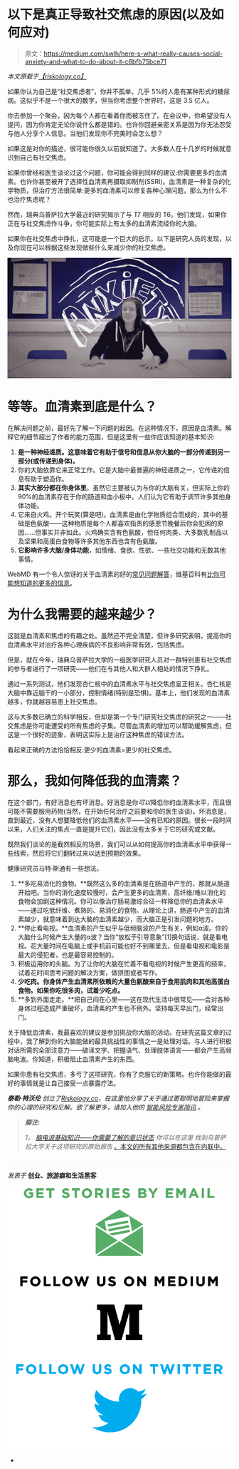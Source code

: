 # 以下是真正导致社交焦虑的原因(以及如何应对)

> 原文：<https://medium.com/swlh/here-s-what-really-causes-social-anxiety-and-what-to-do-about-it-c6bfb75bce71>

*本文原载于*[*【riskology.co】*](http://riskology.co/social-anxiety/)

如果你认为自己是“社交焦虑者”，你并不孤单。几乎 5%的人患有某种形式的糖尿病。这似乎不是一个很大的数字，但当你考虑整个世界时，这是 3.5 亿人。

你去参加一个聚会，因为每个人都在看着你而被冻住了。在会议中，你希望没有人提问，因为你肯定无论你说什么都是错的。也许你回避亲密关系是因为你无法忍受与他人分享个人信息。当他们发现你不完美时会怎么想？

如果这是对你的描述，很可能你很久以前就知道了。大多数人在十几岁的时候就意识到自己有社交焦虑。

如果你曾经和医生谈论过这个问题，你可能会得到同样的建议:你需要更多的血清素。也许你甚至被开了选择性血清素再摄取抑制剂(SSRI)。血清素是一种复杂的化学物质，但治疗方法很简单:更多的血清素可以修复各种心理问题，那么为什么不也治疗焦虑呢？

然而，瑞典乌普萨拉大学最近的研究揭示了与 T7 相反的 T6。他们发现，如果你正在与社交焦虑作斗争，你可能实际上有太多的血清素流经你的大脑。

如果你在社交焦虑中挣扎，这可能是一个巨大的启示。以下是研究人员的发现，以及你现在可以根据这些发现做些什么来减少你的社交焦虑。

![](img/8f803906fd70f64821f8bf188d6322ac.png)

# 等等。血清素到底是什么？

在解决问题之前，最好先了解一下问题的起因。在这种情况下，原因是血清素。解释它的细节超出了作者的能力范围，但是这里有一些你应该知道的基本知识:

1.  **是一种神经递质。这意味着它有助于信号和信息从你大脑的一部分传递到另一部分(或传递到身体)。**
2.  你的大脑依靠它来正常工作。它是大脑中最普遍的神经递质之一，它传递的信息有助于塑造你。
3.  **其实大部分都在你身体里**。虽然它主要被认为与你的大脑有关，但实际上你的 90%的血清素存在于你的肠道和血小板中。人们认为它有助于调节许多其他身体功能。
4.  它来自火鸡。开个玩笑(算是吧)。血清素是由化学物质组合而成的，其中的基础是色氨酸——这种物质是每个人都喜欢指责的感恩节晚餐后你会犯困的原因……但事实并非如此。火鸡确实含有色氨酸，但任何肉类、大多数乳制品以及坚果和高蛋白食物等许多其他东西也含有色氨酸。
5.  **它影响许多大脑/身体功能**，如情绪、食欲、性欲、一些社交功能和无数其他事情。

WebMD 有一个令人惊讶的关于血清素的好的[常见问题解答](http://www.webmd.com/depression/features/serotonin)，维基百科有[比你可能想知道的更多的信息](https://en.wikipedia.org/wiki/Serotonin)。

# 为什么我需要的越来越少？

这就是血清素和焦虑的有趣之处。虽然还不完全清楚，但许多研究表明，提高你的血清素水平对治疗各种心理疾病的不良影响非常有效，包括焦虑。

但是，就在今年，瑞典乌普萨拉大学的一组医学研究人员对一群特别患有社交焦虑的参与者进行了一项研究——他们在与其他人和大群人相处的情况下挣扎。

通过一系列测试，他们发现杏仁核中的血清素水平与社交焦虑呈正相关。杏仁核是大脑中靠近脑干的一小部分，控制情绪(特别是恐惧)。基本上，他们发现的血清素越多，你就越容易患上社交焦虑。

这与大多数已确立的科学相反，但却是第一个专门研究社交焦虑的研究之一——社交焦虑是你可能遭受的所有焦虑的子集。尽管血清素的增加可以帮助缓解焦虑，但这是一个很好的迹象，表明这实际上是治疗这种焦虑的错误方法。

看起来正确的方法恰恰相反:更少的血清素=更少的社交焦虑。

# 那么，我如何降低我的血清素？

在这个部门，有好消息也有坏消息。好消息是你*可以*降低你的血清素水平，而且很可能不需要服用药物(当然，在开始任何治疗之前要和你的医生谈谈)。坏消息是，直到最近，没有人想要降低他们的血清素水平——没有已知的原因。很长一段时间以来，人们关注的焦点一直是提升它们，因此没有太多关于它的研究或文献。

既然我们谈论的是截然相反的场景，我们可以从如何提高你的血清素水平中获得一些线索，然后将它们翻转过来以达到预期的效果。

健康研究员马特·斯通有一些想法。

1.  **多吃易消化的食物。**既然这么多的血清素是在肠道中产生的，那就从肠道开始吧。当你的消化速度较慢时，会产生更多的血清素，高纤维/难以消化的食物会加剧这种情况。你可以像治疗肠易激综合征一样降低你的血清素水平——通过吃低纤维、煮熟的、易消化的食物。从理论上讲，肠道中产生的血清素越少，就意味着到达大脑的血清素越少，而大脑正是引发问题的地方。
2.  **停止看电视。**血清素的产生似乎与低频脑波的产生有关，例如α波。你的大脑什么时候产生大量的α波？当你“放松于引导意象”[1]换句话说，就是看电视。花大量时间在电脑上或手机前可能也好不到哪里去，但是看电视和电影是最大的侵犯者，也是最容易控制的。
3.  积极运用你的头脑。为了让你的大脑在忙着不看电视的时候产生更高的频率，试着花时间思考问题的解决方案，做拼图或者写作。
4.  **少吃肉。你身体产生血清素所依赖的大量色氨酸来自于食用肌肉和其他高蛋白食物。如果你吃很多肉，试着少吃点。**
5.  **多到外面走走。**把自己闷在心里——这在现代生活中很常见——会对各种身体过程造成严重破坏，血清素的产生也不例外。坚持每天早出门，经常出门。

关于降低血清素，我最喜欢的建议是参加挑战你大脑的活动。在研究这篇文章的过程中，我了解到你的大脑能做的最具挑战性的事情之一是处理对话。与人进行积极对话所需的全部注意力——破译文字、把握语气、处理肢体语言——都会产生高频脑电波。你知道，积极阻止血清素产生的东西。

如果你患有社交焦虑，多亏了这项研究，你有了克服它的新策略。也许你能做的最好的事情就是让自己接受一点暴露疗法。

***泰勒·特沃伦*** *创立了*[*Riskology.co*](http://riskology.co/)*，在这里他分享了关于通过更聪明地冒险来掌握你的心理的研究和见解。欲了解更多，请加入他的* [*智能风险专家简讯*](http://riskology.co/newsletter/) *。*

> ***脚注:***
> 
> *1。* [*脑电波基础知识——你需要了解的意识状态*](http://thoughtmedicine.com/2011/06/brain-wave-basics-what-you-need-to-know-about-states-of-consciousness/) *你可以在这里* *找到乌普萨拉大学关于这项研究的原始报告* [。本文的所有其他来源都包含在内联中。](http://www.uu.se/en/media/news/article/?id=4918&area=2,6,10,16&typ=artikel&lang=en)

![](img/c1192ebad88d6b1fc6ae1d6a2bc61154.png)

*发表于* **创业、旅游癖和生活黑客**

[![](img/de26c089e79a3a2a25d2b750ff6db50f.png)](http://supply.us9.list-manage.com/subscribe?u=310af6eb2240d299c7032ef6c&id=d28d8861ad)[![](img/f47a578114e0a96bdfabc3a5400688d5.png)](https://blog.growth.supply/)[![](img/c1351daa9c4f0c8ac516addb60c82f6b.png)](https://twitter.com/swlh_)

-